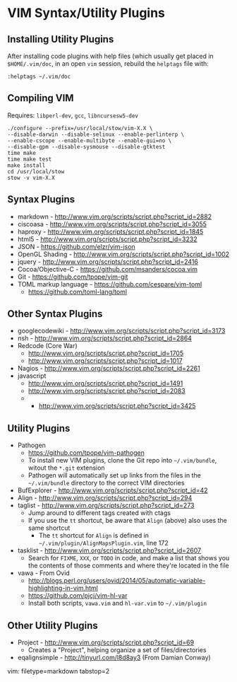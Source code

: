 # VIM Syntax/Utility Plugins #

## Installing Utility Plugins ##

After installing code plugins with help files (which usually get placed in
`$HOME/.vim/doc`, in an open `vim` session, rebuild the `helptags` file with:

    :helptags ~/.vim/doc

## Compiling VIM ##
Requires: `libperl-dev`, `gcc`, `libncursesw5-dev`

    ./configure --prefix=/usr/local/stow/vim-X.X \
    --disable-darwin --disable-selinux --enable-perlinterp \
    --enable-cscope --enable-multibyte --enable-gui=no \
    --disable-gpm --disable-sysmouse --disable-gtktest
    time make
    time make test
    make install
    cd /usr/local/stow
    stow -v vim-X.X

## Syntax Plugins ##
- markdown - http://www.vim.org/scripts/script.php?script_id=2882
- ciscoasa - http://www.vim.org/scripts/script.php?script_id=3055
- haproxy - http://www.vim.org/scripts/script.php?script_id=1845
- html5 - http://www.vim.org/scripts/script.php?script_id=3232
- JSON - https://github.com/elzr/vim-json
- OpenGL Shading - http://www.vim.org/scripts/script.php?script_id=1002
- jquery - http://www.vim.org/scripts/script.php?script_id=2416
- Cocoa/Objective-C - https://github.com/msanders/cocoa.vim
- Git - https://github.com/tpope/vim-git
- TOML markup language - https://github.com/cespare/vim-toml
  - https://github.com/toml-lang/toml

## Other Syntax Plugins ##
- googlecodewiki - http://www.vim.org/scripts/script.php?script_id=3173
- nsh - http://www.vim.org/scripts/script.php?script_id=2864
- Redcode  (Core War)
  - http://www.vim.org/scripts/script.php?script_id=1705
  - http://www.vim.org/scripts/script.php?script_id=1017
- Nagios - http://www.vim.org/scripts/script.php?script_id=2261
- javascript
  - http://www.vim.org/scripts/script.php?script_id=1491
  - http://www.vim.org/scripts/script.php?script_id=2083
  - * http://www.vim.org/scripts/script.php?script_id=3425

## Utility Plugins ##
- Pathogen
  - https://github.com/tpope/vim-pathogen
  - To install new VIM plugins, clone the Git repo into `~/.vim/bundle`,
    witout the `*.git` extension
  - Pathogen will automatically set up links from the files in the
    `~/.vim/bundle` directory to the correct VIM directories
- BufExplorer - http://www.vim.org/scripts/script.php?script_id=42
- Align - http://www.vim.org/scripts/script.php?script_id=294
- taglist - http://www.vim.org/scripts/script.php?script_id=273
  - Jump around to different tags created with ctags
  - If you use the `tt` shortcut, be aware that `Align` (above) also uses the
    same shortcut
    - The `tt` shortcut for `Align` is defined in
      `~/.vim/plugin/AlignMapsPlugin.vim`, line 172
- tasklist - http://www.vim.org/scripts/script.php?script_id=2607
  - Search for `FIXME`, `XXX`, or `TODO` in code, and make a list that shows
    you the contents of those comments and where they're located in the file
- vawa - From Ovid
  - http://blogs.perl.org/users/ovid/2014/05/automatic-variable-highlighting-in-vim.html
  - https://github.com/pjcj/vim-hl-var
  - Install both scripts, `vawa.vim` and `hl-var.vim` to `~/.vim/plugin`

## Other Utility Plugins ##
- Project - http://www.vim.org/scripts/script.php?script_id=69
  - Creates a "Project", helping organize a set of files/directories
- eqalignsimple - http://tinyurl.com/l8d8ay3 (From Damian Conway)

vim: filetype=markdown tabstop=2
